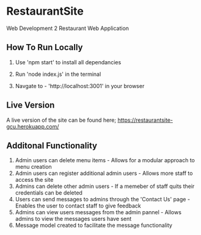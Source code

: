# RestaurantSite

Web Development 2 Restaurant Web Application

## How To Run Locally

1. Use 'npm start' to install all dependancies

2. Run 'node index.js' in the terminal

3. Navgate to - 'http://localhost:3001' in your browser


## Live Version

A live version of the site can be found here; https://restaurantsite-gcu.herokuapp.com/

## Additonal Functionality

1. Admin users can delete menu items - Allows for a modular approach to menu creation
2. Admin users can register additional admin users - Allows more staff to access the site
3. Admins can delete other admin users - If a memeber of staff quits their credentials can be deleted
4. Users can send messages to admins through the 'Contact Us' page - Enables the user to contact staff to give feedback
5. Admins can view users messages from the admin pannel - Allows admins to view the messages users have sent
6. Message model created to facilitate the message functionality
